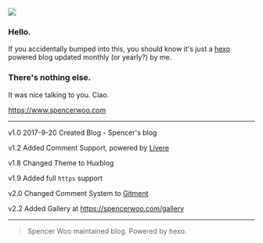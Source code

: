 ![](http://owkccdyrm.bkt.clouddn.com/github_readme_header.jpg)

### Hello.

If you accidentally bumped into this, you should know it's just a [hexo](https://hexo.io/) powered blog updated monthly (or yearly?) by me.

### There's nothing else.

It was nice talking to you.
Ciao.

https://www.spencerwoo.com

---

v1.0 2017-9-20 Created Blog - Spencer's blog

v1.2 Added Comment Support, powered by [Livere](https://livere.com/)

v1.8 Changed Theme to Huxblog

v1.9 Added full `https` support

v2.0 Changed Comment System to [Gitment](https://github.com/imsun/gitment)

v2.2 Added Gallery at https://spencerwoo.com/gallery

---

> Spencer Woo maintained blog.
> Powered by hexo.
